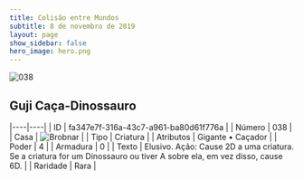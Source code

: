 ```yaml
---
title: Colisão entre Mundos
subtitle: 8 de novembro de 2019
layout: page
show_sidebar: false
hero_image: hero.png
---
```


![038](https://cdn.keyforgegame.com/media/card_front/pt/452_038_8QGX45F6FX3_pt.png)

## Guji Caça-Dinossauro

|----|----|
| ID | fa347e7f-316a-43c7-a961-ba80d61f776a |
| Número | 038 |
| Casa | ![Brobnar](https://archonarcana.com/images/thumb/e/e0/Brobnar.png/22px-Brobnar.png "Brobnar") |
| Tipo | Criatura |
| Atributos | Gigante • Caçador |
| Poder | 4 |
| Armadura | 0 |
| Texto | Elusivo.  Ação: Cause 2D a uma criatura. Se a criatura for um Dinossauro ou tiver A sobre ela, em vez disso, cause 6D. |
| Raridade | Rara |
